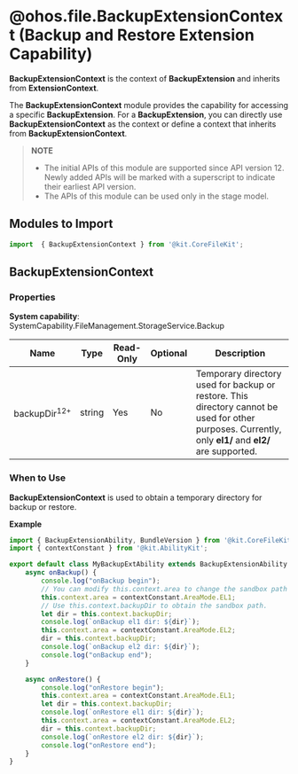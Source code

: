 # @ohos.file.BackupExtensionContext (Backup and Restore Extension Capability)

**BackupExtensionContext** is the context of **BackupExtension** and inherits from **ExtensionContext**.

The **BackupExtensionContext** module provides the capability for accessing a specific **BackupExtension**. For a **BackupExtension**, you can directly use **BackupExtensionContext** as the context or define a context that inherits from **BackupExtensionContext**.

> **NOTE**
>
>  - The initial APIs of this module are supported since API version 12. Newly added APIs will be marked with a superscript to indicate their earliest API version.
>  - The APIs of this module can be used only in the stage model.

## Modules to Import

```ts
import  { BackupExtensionContext } from '@kit.CoreFileKit';
```

## BackupExtensionContext

### Properties

**System capability**: SystemCapability.FileManagement.StorageService.Backup

| Name| Type| Read-Only| Optional| Description|
| -------- | -------- | -------- | ----- | -------- |
| backupDir<sup>12+</sup> | string | Yes| No| Temporary directory used for backup or restore. This directory cannot be used for other purposes. Currently, only **el1/** and **el2/** are supported.|

### When to Use
**BackupExtensionContext** is used to obtain a temporary directory for backup or restore.

**Example**

```ts
import { BackupExtensionAbility, BundleVersion } from '@kit.CoreFileKit';
import { contextConstant } from '@kit.AbilityKit';

export default class MyBackupExtAbility extends BackupExtensionAbility {
    async onBackup() {
        console.log("onBackup begin");
        // You can modify this.context.area to change the sandbox path corresponding to el1/ or el2/.
        this.context.area = contextConstant.AreaMode.EL1;
        // Use this.context.backupDir to obtain the sandbox path.
        let dir = this.context.backupDir;
        console.log(`onBackup el1 dir: ${dir}`);
        this.context.area = contextConstant.AreaMode.EL2;
        dir = this.context.backupDir;
        console.log(`onBackup el2 dir: ${dir}`);
        console.log("onBackup end");
    }

    async onRestore() {
        console.log("onRestore begin");
        this.context.area = contextConstant.AreaMode.EL1;
        let dir = this.context.backupDir;
        console.log(`onRestore el1 dir: ${dir}`);
        this.context.area = contextConstant.AreaMode.EL2;
        dir = this.context.backupDir;
        console.log(`onRestore el2 dir: ${dir}`);
        console.log("onRestore end");
    }
}
```
